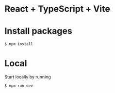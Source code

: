 # React + TypeScript + Vite

# Install packages

```bash
$ npm install
```

# Local 
Start locally by running 

```bash
$ npm run dev
```
